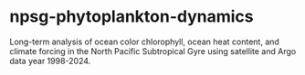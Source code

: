 # npsg-phytoplankton-dynamics
Long-term analysis of ocean color chlorophyll, ocean heat content, and climate forcing in the North Pacific Subtropical Gyre using satellite and Argo data year 1998-2024.

